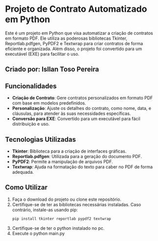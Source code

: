 # Projeto de Contrato Automatizado em Python

Este é um projeto em Python que visa automatizar a criação de contratos em formato PDF. Ele utiliza as poderosas bibliotecas Tkinter, Reportlab.pdfgen, PyPDF2 e Textwrap para criar contratos de forma eficiente e organizada. Além disso, o projeto foi convertido para um executável (EXE) para facilitar o uso.

## Criado por: Isllan Toso Pereira

## Funcionalidades

- **Criação de Contrato**: Gere contratos personalizados em formato PDF com base em modelos predefinidos.
- **Personalização**: Ajuste os detalhes do contrato, como nome, data, e cláusulas, para atender às suas necessidades específicas.
- **Conversão para EXE**: Convertido para um executável para fácil distribuição e uso.

## Tecnologias Utilizadas

- **Tkinter**: Biblioteca para a criação de interfaces gráficas.
- **Reportlab.pdfgen**: Utilizada para a geração do documento PDF.
- **PyPDF2**: Permite a manipulação de arquivos PDF.
- **Textwrap**: Ajuda na formatação do texto para caber no PDF de forma adequada.

## Como Utilizar

1. Faça o download do projeto ou clone este repositório.
2. Certifique-se de ter as bibliotecas necessárias instaladas. Caso contrário, instale-as usando pip:
   ```bash
   pip install tkinter reportlab pypdf2 textwrap
3. Certifique-se de ter o python instalado no pc.
4.  Execute o python main.py

